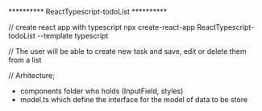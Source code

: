

********** ReactTypescript-todoList **********

// create react app with typescript
npx create-react-app ReactTypescript-todoList --template typescript


// The user will be able to create new task and save, edit or delete them from a list

// Arhitecture;

- components folder who holds (InputField, styles)
- model.ts which define the interface for the model of data to be store




